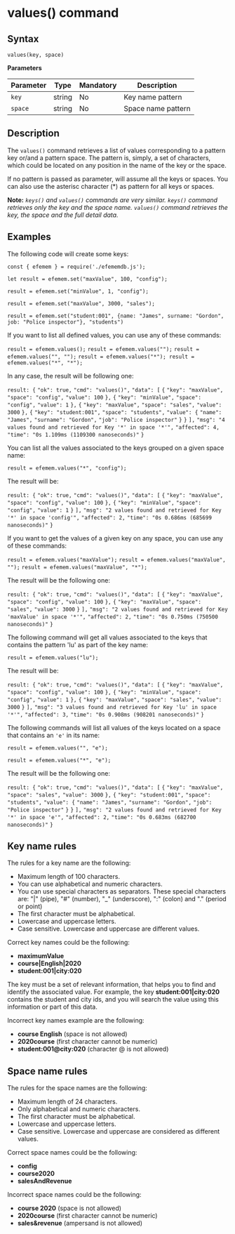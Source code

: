 # values() command

## **Syntax** 

`values(key, space)`



**Parameters**

| Parameter | Type   | Mandatory | Description        |
| --------- | ------ | --------- | ------------------ |
| `key`     | string | No        | Key name pattern   |
| `space`   | string | No        | Space name pattern |



## **Description**

The `values()` command retrieves a list of values corresponding to a pattern key or/and a pattern space. The pattern is, simply, a set of characters, which could be located on any position in the name of the key or the space.

If no pattern is passed as parameter, will assume all the keys or spaces. You can also use the asterisc character (*) as pattern for all keys or spaces.



**Note:** *`keys()` and `values()` commands are very similar. `keys()` command retrieves only the key and the space name. `values()` command retrieves the key, the space and the full detail data.*



## **Examples**

The following code will create some keys:

`const { efemem } = require('./efememdb.js');`



`let result = efemem.set("maxValue", 100, "config");`

`result = efemem.set("minValue", 1, "config");`

`result = efemem.set("maxValue", 3000, "sales");`

`result = efemem.set("student:001", {name: "James", surname: "Gordon", job: "Police inspector"}, "students")`



If you want to list all defined values, you can use any of these commands:

`result = efemem.values();`
`result = efemem.values("");`
`result = efemem.values("", "");`
`result = efemem.values("*");
result = efemem.values("*", "*");`



In any case, the result will be following one:

`result: {`
  `"ok": true,`
  `"cmd": "values()",`
  `"data": [`
    `{`
      `"key": "maxValue",`
      `"space": "config",`
      `"value": 100`
    `},`
    `{`
      `"key": "minValue",`
      `"space": "config",`
      `"value": 1`
    `},`
    `{`
      `"key": "maxValue",`
      `"space": "sales",`
      `"value": 3000`
    `},`
    `{`
      `"key": "student:001",`
      `"space": "students",`
      `"value": {`
        `"name": "James",`
        `"surname": "Gordon",`
        `"job": "Police inspector"`
      `}`
    `}`
  `],`
  `"msg": "4 values found and retrieved for Key '*' in space '*'",`
  `"affected": 4,`
  `"time": "0s 1.109ms (1109300 nanoseconds)"`
`}`



You can list all the values associated to the keys grouped on a given space name:

`result = efemem.values("*", "config");`



The result will be:

`result: {`
  `"ok": true,`
  `"cmd": "values()",`
  `"data": [`
    `{`
      `"key": "maxValue",`
      `"space": "config",`
      `"value": 100`
    `},`
    `{`
      `"key": "minValue",`
      `"space": "config",`
      `"value": 1`
    `}`
  `],`
  `"msg": "2 values found and retrieved for Key '*' in space 'config'",`
  `"affected": 2,`
  `"time": "0s 0.686ms (685699 nanoseconds)"`
`}`



If you want to get the values of a given key on any space, you can use any of these commands:

`result = efemem.values("maxValue");`
`result = efemem.values("maxValue", "");`
`result = efemem.values("maxValue", "*");`



The result will be the following one:

`result: {`
  `"ok": true,`
  `"cmd": "values()",`
  `"data": [`
    `{`
      `"key": "maxValue",`
      `"space": "config",`
      `"value": 100`
    `},`
    `{`
      `"key": "maxValue",`
      `"space": "sales",`
      `"value": 3000`
    `}`
  `],`
  `"msg": "2 values found and retrieved for Key 'maxValue' in space '*'",`
  `"affected": 2,`
  `"time": "0s 0.750ms (750500 nanoseconds)"`
`}`



The following command will get all values associated to the keys that contains the pattern 'lu' as part of the key name:

`result = efemem.values("lu");`



The result will be: 

`result: {`
  `"ok": true,`
  `"cmd": "values()",`
  `"data": [`
    `{`
      `"key": "maxValue",`
      `"space": "config",`
      `"value": 100`
    `},`
    `{`
      `"key": "minValue",`
      `"space": "config",`
      `"value": 1`
    `},`
    `{`
      `"key": "maxValue",`
      `"space": "sales",`
      `"value": 3000`
    `}`
  `],`
  `"msg": "3 values found and retrieved for Key 'lu' in space '*'",`
  `"affected": 3,`
  `"time": "0s 0.908ms (908201 nanoseconds)"`
`}`



The following commands will list all values of the keys located on a space that contains an `'e'` in its name:

`result = efemem.values("", "e");`

`result = efemem.values("*", "e");`



The result will be the following one:

`result: {`
  `"ok": true,`
  `"cmd": "values()",`
  `"data": [`
    `{`
      `"key": "maxValue",`
      `"space": "sales",`
      `"value": 3000`
    `},`
    `{`
      `"key": "student:001",`
      `"space": "students",`
      `"value": {`
        `"name": "James",`
        `"surname": "Gordon",`
        `"job": "Police inspector"`
      `}`
    `}`
  `],`
  `"msg": "2 values found and retrieved for Key '*' in space 'e'",`
  `"affected": 2,`
  `"time": "0s 0.683ms (682700 nanoseconds)"`
`}`





## **Key name rules**

The rules for a key name are the following:

- Maximum length of 100 characters.
- You can use  alphabetical and numeric characters.
- You can use special characters as separators. These special characters are: "|" (pipe), "#" (number), "_" (underscore), ":" (colon) and "." (period or point)
- The first character must be alphabetical.
- Lowercase and uppercase letters.
- Case sensitive. Lowercase and uppercase are different values.



Correct key names could be the following:

- **maximumValue**
- **course|English|2020**
- **student:001|city:020**



The key must be a set of relevant information, that helps you to find and identify the associated value. For example, the key **student:001|city:020** contains the student and city ids, and you will search the value using this information or part of this data.

Incorrect key names example are the following:

- **course English** (space is not allowed)
- **2020course** (first character cannot be numeric)
- **student:001@city:020** (character @ is not allowed)



## **Space name rules**

The rules for the space names are the following:

- Maximum length of 24 characters.
- Only alphabetical and numeric characters.
- The first character must be alphabetical.
- Lowercase and uppercase letters.
- Case sensitive. Lowercase and uppercase are considered as different values.



Correct space names could be the following:

- **config**
- **course2020**
- **salesAndRevenue**



Incorrect space names could be the following:

- **course 2020** (space is not allowed)
- **2020course** (first character cannot be numeric)
- **sales&revenue** (ampersand is not allowed)